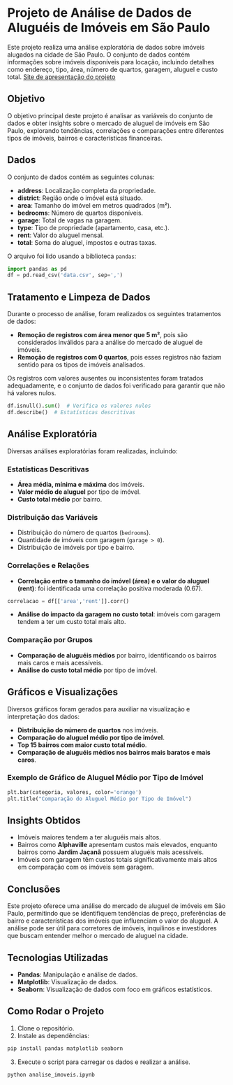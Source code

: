 # Projeto de Análise de Dados de Aluguéis de Imóveis em São Paulo

Este projeto realiza uma análise exploratória de dados sobre imóveis alugados na cidade de São Paulo. O conjunto de dados contém informações sobre imóveis disponíveis para locação, incluindo detalhes como endereço, tipo, área, número de quartos, garagem, aluguel e custo total.
<a href="https://taismoreira2023.github.io/apresentacao_aluguei_SP/">Site de apresentação do projeto</a>

## Objetivo

O objetivo principal deste projeto é analisar as variáveis do conjunto de dados e obter insights sobre o mercado de aluguel de imóveis em São Paulo, explorando tendências, correlações e comparações entre diferentes tipos de imóveis, bairros e características financeiras.

## Dados

O conjunto de dados contém as seguintes colunas:

- **address**: Localização completa da propriedade.
- **district**: Região onde o imóvel está situado.
- **area**: Tamanho do imóvel em metros quadrados (m²).
- **bedrooms**: Número de quartos disponíveis.
- **garage**: Total de vagas na garagem.
- **type**: Tipo de propriedade (apartamento, casa, etc.).
- **rent**: Valor do aluguel mensal.
- **total**: Soma do aluguel, impostos e outras taxas.

O arquivo foi lido usando a biblioteca `pandas`:

```python
import pandas as pd
df = pd.read_csv('data.csv', sep=',')
```

## Tratamento e Limpeza de Dados

Durante o processo de análise, foram realizados os seguintes tratamentos de dados:

- **Remoção de registros com área menor que 5 m²**, pois são considerados inválidos para a análise do mercado de aluguel de imóveis.
- **Remoção de registros com 0 quartos**, pois esses registros não faziam sentido para os tipos de imóveis analisados.
  
Os registros com valores ausentes ou inconsistentes foram tratados adequadamente, e o conjunto de dados foi verificado para garantir que não há valores nulos.

```python
df.isnull().sum()  # Verifica os valores nulos
df.describe()  # Estatísticas descritivas
```

## Análise Exploratória

Diversas análises exploratórias foram realizadas, incluindo:

### Estatísticas Descritivas

- **Área média, mínima e máxima** dos imóveis.
- **Valor médio de aluguel** por tipo de imóvel.
- **Custo total médio** por bairro.

### Distribuição das Variáveis

- Distribuição do número de quartos (`bedrooms`).
- Quantidade de imóveis com garagem (`garage > 0`).
- Distribuição de imóveis por tipo e bairro.

### Correlações e Relações

- **Correlação entre o tamanho do imóvel (área) e o valor do aluguel (rent)**: foi identificada uma correlação positiva moderada (0.67).
  
```python
correlacao = df[['area','rent']].corr()
```

- **Análise do impacto da garagem no custo total**: imóveis com garagem tendem a ter um custo total mais alto.

### Comparação por Grupos

- **Comparação de aluguéis médios** por bairro, identificando os bairros mais caros e mais acessíveis.
- **Análise do custo total médio** por tipo de imóvel.

## Gráficos e Visualizações

Diversos gráficos foram gerados para auxiliar na visualização e interpretação dos dados:

- **Distribuição do número de quartos** nos imóveis.
- **Comparação do aluguel médio por tipo de imóvel**.
- **Top 15 bairros com maior custo total médio**.
- **Comparação de aluguéis médios nos bairros mais baratos e mais caros**.

### Exemplo de Gráfico de Aluguel Médio por Tipo de Imóvel

```python
plt.bar(categoria, valores, color='orange')
plt.title("Comparação do Aluguel Médio por Tipo de Imóvel")
```

## Insights Obtidos

- Imóveis maiores tendem a ter aluguéis mais altos.
- Bairros como **Alphaville** apresentam custos mais elevados, enquanto bairros como **Jardim Jaçanã** possuem aluguéis mais acessíveis.
- Imóveis com garagem têm custos totais significativamente mais altos em comparação com os imóveis sem garagem.

## Conclusões

Este projeto oferece uma análise do mercado de aluguel de imóveis em São Paulo, permitindo que se identifiquem tendências de preço, preferências de bairro e características dos imóveis que influenciam o valor do aluguel. A análise pode ser útil para corretores de imóveis, inquilinos e investidores que buscam entender melhor o mercado de aluguel na cidade.

## Tecnologias Utilizadas

- **Pandas**: Manipulação e análise de dados.
- **Matplotlib**: Visualização de dados.
- **Seaborn**: Visualização de dados com foco em gráficos estatísticos.

## Como Rodar o Projeto

1. Clone o repositório.
2. Instale as dependências:

```bash
pip install pandas matplotlib seaborn
```

3. Execute o script para carregar os dados e realizar a análise.

```python
python analise_imoveis.ipynb
```
